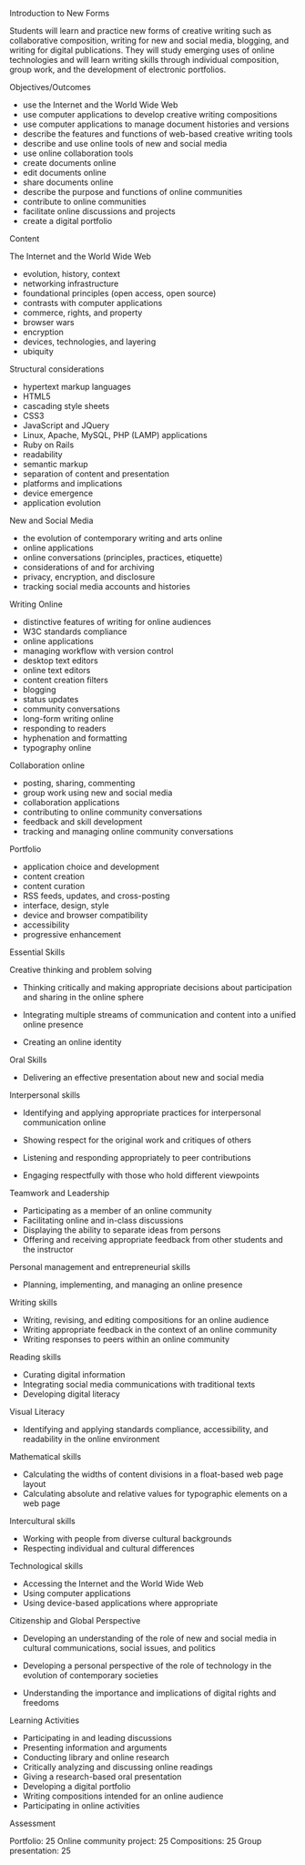 Introduction to New Forms

Students will learn and practice new forms of creative writing such as collaborative composition, writing for new and social media, blogging, and writing for digital publications. They will study emerging uses of online technologies and will learn writing skills through individual composition, group work, and the development of electronic portfolios.

Objectives/Outcomes

* use the Internet and the World Wide Web
* use computer applications to  develop creative writing compositions
* use computer applications to manage document histories and versions
* describe the features and functions of web-based creative writing tools
* describe and use online tools of new and social media
* use online collaboration tools
* create documents online
* edit documents online
* share documents online
* describe the purpose and functions of online communities
* contribute to online communities
* facilitate online discussions and projects
* create a digital portfolio

Content

The Internet and the World Wide Web

* evolution, history, context
* networking infrastructure
* foundational principles (open access, open source)
* contrasts with computer applications
* commerce, rights, and property
* browser wars
* encryption
* devices, technologies, and layering
* ubiquity

Structural considerations

* hypertext markup languages
* HTML5
* cascading style sheets
* CSS3
* JavaScript and JQuery
* Linux, Apache, MySQL, PHP (LAMP) applications
* Ruby on Rails
* readability
* semantic markup
* separation of content and presentation
* platforms and implications
* device emergence
* application evolution

New and Social Media

* the evolution of contemporary writing and arts online
* online applications
* online conversations (principles, practices, etiquette)
* considerations of and for archiving
* privacy, encryption, and disclosure
* tracking social media accounts and histories

Writing Online

* distinctive features of writing for online audiences
* W3C standards compliance
* online applications
* managing workflow with version control
* desktop text editors
* online text editors
* content creation filters
* blogging
* status updates
* community conversations
* long-form writing online
* responding to readers
* hyphenation and formatting
* typography online

Collaboration online

* posting, sharing, commenting
* group work using new and social media
* collaboration applications
* contributing to online community conversations
* feedback and skill development
* tracking and managing online community conversations

Portfolio

* application choice and development
* content creation
* content curation
* RSS feeds, updates, and cross-posting
* interface, design, style
* device and browser compatibility
* accessibility
* progressive enhancement


Essential Skills

Creative thinking and problem solving

* Thinking critically and making appropriate decisions about participation and sharing in the online sphere

* Integrating multiple streams of communication and content into a unified online presence

* Creating an online identity

Oral Skills

* Delivering an effective presentation about new and social media

Interpersonal skills

* Identifying and applying appropriate practices for interpersonal communication online

* Showing respect for the original work and critiques of others

* Listening and responding appropriately to peer contributions

* Engaging respectfully with those who hold different viewpoints

Teamwork and Leadership

* Participating as a member of an online community
* Facilitating online and in-class discussions
* Displaying the ability to separate ideas from persons
* Offering and receiving appropriate feedback from other students and the instructor

Personal management and entrepreneurial skills

* Planning, implementing, and managing an online presence

Writing skills

* Writing, revising, and editing compositions for an online audience
* Writing appropriate feedback in the context of an online community
* Writing responses to peers within an online community

Reading skills

* Curating digital information
* Integrating social media communications with traditional texts
* Developing digital literacy

Visual Literacy

* Identifying and applying standards compliance, accessibility, and readability in the online environment

Mathematical skills

* Calculating the widths of content divisions in a float-based web page layout
* Calculating absolute and relative values for typographic elements on a web page

Intercultural skills

* Working with people from diverse cultural backgrounds
* Respecting individual and cultural differences

Technological skills

* Accessing the Internet and the World Wide Web
* Using computer applications
* Using device-based applications where appropriate

Citizenship and Global Perspective

* Developing an understanding of the role of new and social media in cultural communications, social issues, and politics

* Developing a personal perspective of the role of technology in the evolution of contemporary societies

* Understanding the importance and implications of digital rights and freedoms

Learning Activities

* Participating in and leading discussions
* Presenting information and arguments
* Conducting library and online research
* Critically analyzing and discussing online readings
* Giving a research-based oral presentation
* Developing a digital portfolio
* Writing compositions intended for an online audience
* Participating in online activities


Assessment

Portfolio: 25
Online community project: 25
Compositions: 25
Group presentation: 25 



